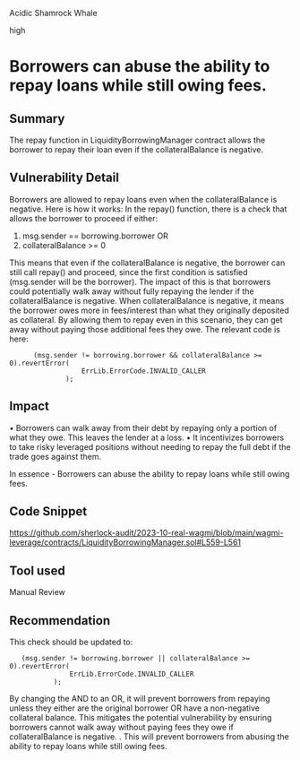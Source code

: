 Acidic Shamrock Whale

high

# Borrowers can abuse the ability to repay loans while still owing fees.
## Summary
The repay function in LiquidityBorrowingManager contract allows the borrower to repay their loan even if the collateralBalance is negative.
## Vulnerability Detail
Borrowers are allowed to repay loans even when the collateralBalance is negative.
Here is how it works:
In the repay() function, there is a check that allows the borrower to proceed if either:
1. msg.sender == borrowing.borrower OR
2. collateralBalance >= 0

This means that even if the collateralBalance is negative, the borrower can still call repay() and proceed, since the first condition is satisfied (msg.sender will be the borrower).
The impact of this is that borrowers could potentially walk away without fully repaying the lender if the collateralBalance is negative. When collateralBalance is negative, it means the borrower owes more in fees/interest than what they originally deposited as collateral. By allowing them to repay even in this scenario, they can get away without paying those additional fees they owe.
The relevant code is here:

          (msg.sender != borrowing.borrower && collateralBalance >= 0).revertError(
                      ErrLib.ErrorCode.INVALID_CALLER
                  );


## Impact
• Borrowers can walk away from their debt by repaying only a portion of what they owe. This leaves the lender at a loss.
• It incentivizes borrowers to take risky leveraged positions without needing to repay the full debt if the trade goes against them.

In essence - Borrowers can abuse the ability to repay loans while still owing fees.

## Code Snippet
https://github.com/sherlock-audit/2023-10-real-wagmi/blob/main/wagmi-leverage/contracts/LiquidityBorrowingManager.sol#L559-L561
## Tool used

Manual Review

## Recommendation 
This check should be updated to:

       (msg.sender != borrowing.borrower || collateralBalance >= 0).revertError(
                   ErrLib.ErrorCode.INVALID_CALLER
               );

By changing the AND to an OR, it will prevent borrowers from repaying unless they either are the original borrower OR have a non-negative collateral balance. This mitigates the potential vulnerability by ensuring borrowers cannot walk away without paying fees they owe if collateralBalance is negative. . This will prevent borrowers from abusing the ability to repay loans while still owing fees.

